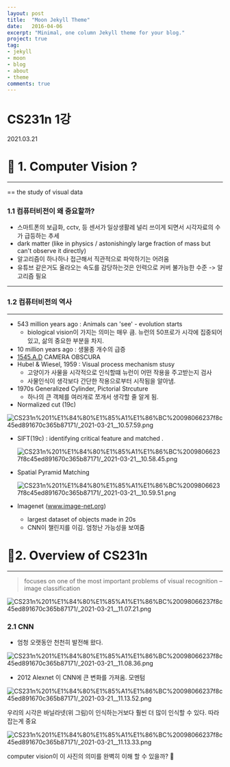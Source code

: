 ```yaml
---
layout: post
title:  "Moon Jekyll Theme"
date:   2016-04-06
excerpt: "Minimal, one column Jekyll theme for your blog."
project: true
tag:
- jekyll 
- moon
- blog
- about
- theme
comments: true
---
```


# CS231n 1강

2021.03.21

# 🥑 1. Computer Vision ?

---

== the study of visual data

### 1.1 컴퓨터비전이 왜 중요할까?

- 스마트폰의 보급화, cctv, 등 센서가 일상생활레 널리 쓰이게 되면서 시각자료의 수가 급등하는 추세
- dark matter (like in physics / astonishingly large fraction of mass but can't observe it directly)
- 알고리즘이 하나하나 접근해서 직관적으로 파악하기는 어려움
- 유튜브 같은거도 올라오는 속도를 감당하는것은 인력으로 커버 불가능한 수준 -> 알고리즘 필요

---

### 1.2 컴퓨터비전의 역사

---

- 543 million years ago : Animals can 'see' - evolution starts
    - biological vision이 가지는 의미는 매우 큼. 뉴런의 50프로가 시각에 집중되어있고, 삶의 중요한 부분을 차지.
- 10 million years ago : 생물종 개수의 급증
- [1545.A.D](http://1545.ad/) CAMERA OBSCURA
- Hubel & Wiesel, 1959 : Visual process mechanism stusy
    - 고양이가 사물을 시각적으로 인식할떄 뉴런이 어떤 작용을 주고받는지 검사
    - 사물인식이 생각보다 간단한 작용으로부터 시작됨을 알아냄.
- 1970s  Generalized Cylinder, Pictorial Strcuture
    - 하나의 큰 객체를 여러개로 쪼개서 생각할 줄 알게 됨.
- Normalized cut (19c)

![CS231n%201%E1%84%80%E1%85%A1%E1%86%BC%20098066237f8c45ed891670c365b87171/_2021-03-21__10.57.59.png](./img/_2021-03-21__10.57.59.png)

- SIFT(19c) : identifying critical feature and matched .

    ![CS231n%201%E1%84%80%E1%85%A1%E1%86%BC%20098066237f8c45ed891670c365b87171/_2021-03-21__10.58.45.png](./img/_2021-03-21__10.58.45.png)

- Spatial Pyramid Matching

    ![CS231n%201%E1%84%80%E1%85%A1%E1%86%BC%20098066237f8c45ed891670c365b87171/_2021-03-21__10.59.51.png](./img/_2021-03-21__10.59.51.png)

- Imagenet (www.image-net.org)
    - largest dataset of objects made in 20s
    - CNN이 챌린지를 이김. 엄청난 가능성을 보여줌

# 🥑2. Overview of CS231n

---

> focuses on one of the most important
problems of visual recognition –
image classification

![CS231n%201%E1%84%80%E1%85%A1%E1%86%BC%20098066237f8c45ed891670c365b87171/_2021-03-21__11.07.21.png](./img/_2021-03-21__11.07.21.png)

### 2.1 CNN

- 엄청 오랫동안 천천히 발전해 왔다.

![CS231n%201%E1%84%80%E1%85%A1%E1%86%BC%20098066237f8c45ed891670c365b87171/_2021-03-21__11.08.36.png](./img/_2021-03-21__11.08.36.png)

- 2012 Alexnet 이 CNN에 큰 변화를 가져옴. 모멘텀

![CS231n%201%E1%84%80%E1%85%A1%E1%86%BC%20098066237f8c45ed891670c365b87171/_2021-03-21__11.13.52.png](./img/_2021-03-21__11.13.52.png)

우리의 시각은 바닐라넷(위 그림)이 인식하는거보다 훨씬 더 많이 인식할 수 있다. 따라잡는게 중요

![CS231n%201%E1%84%80%E1%85%A1%E1%86%BC%20098066237f8c45ed891670c365b87171/_2021-03-21__11.13.33.png](./img/_2021-03-21__11.13.33.png)

computer vision이 이 사진의 의미를 완벽히 이해 할 수 있을까? 🤔